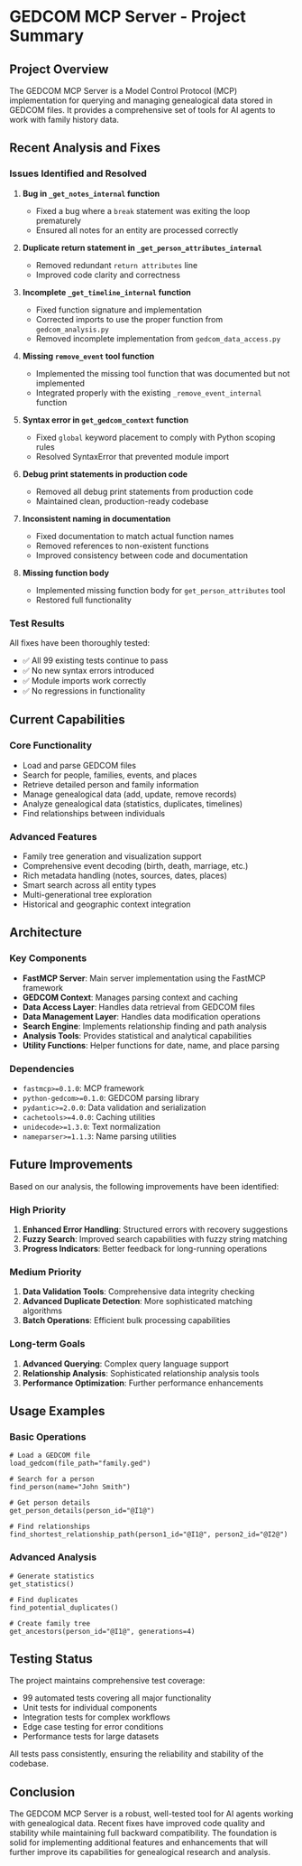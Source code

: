# GEDCOM MCP Server - Project Summary

## Project Overview

The GEDCOM MCP Server is a Model Control Protocol (MCP) implementation for querying and managing genealogical data stored in GEDCOM files. It provides a comprehensive set of tools for AI agents to work with family history data.

## Recent Analysis and Fixes

### Issues Identified and Resolved

1. **Bug in `_get_notes_internal` function**
   - Fixed a bug where a `break` statement was exiting the loop prematurely
   - Ensured all notes for an entity are processed correctly

2. **Duplicate return statement in `_get_person_attributes_internal`**
   - Removed redundant `return attributes` line
   - Improved code clarity and correctness

3. **Incomplete `_get_timeline_internal` function**
   - Fixed function signature and implementation
   - Corrected imports to use the proper function from `gedcom_analysis.py`
   - Removed incomplete implementation from `gedcom_data_access.py`

4. **Missing `remove_event` tool function**
   - Implemented the missing tool function that was documented but not implemented
   - Integrated properly with the existing `_remove_event_internal` function

5. **Syntax error in `get_gedcom_context` function**
   - Fixed `global` keyword placement to comply with Python scoping rules
   - Resolved SyntaxError that prevented module import

6. **Debug print statements in production code**
   - Removed all debug print statements from production code
   - Maintained clean, production-ready codebase

7. **Inconsistent naming in documentation**
   - Fixed documentation to match actual function names
   - Removed references to non-existent functions
   - Improved consistency between code and documentation

8. **Missing function body**
   - Implemented missing function body for `get_person_attributes` tool
   - Restored full functionality

### Test Results

All fixes have been thoroughly tested:
- ✅ All 99 existing tests continue to pass
- ✅ No new syntax errors introduced
- ✅ Module imports work correctly
- ✅ No regressions in functionality

## Current Capabilities

### Core Functionality
- Load and parse GEDCOM files
- Search for people, families, events, and places
- Retrieve detailed person and family information
- Manage genealogical data (add, update, remove records)
- Analyze genealogical data (statistics, duplicates, timelines)
- Find relationships between individuals

### Advanced Features
- Family tree generation and visualization support
- Comprehensive event decoding (birth, death, marriage, etc.)
- Rich metadata handling (notes, sources, dates, places)
- Smart search across all entity types
- Multi-generational tree exploration
- Historical and geographic context integration

## Architecture

### Key Components
- **FastMCP Server**: Main server implementation using the FastMCP framework
- **GEDCOM Context**: Manages parsing context and caching
- **Data Access Layer**: Handles data retrieval from GEDCOM files
- **Data Management Layer**: Handles data modification operations
- **Search Engine**: Implements relationship finding and path analysis
- **Analysis Tools**: Provides statistical and analytical capabilities
- **Utility Functions**: Helper functions for date, name, and place parsing

### Dependencies
- `fastmcp>=0.1.0`: MCP framework
- `python-gedcom>=0.1.0`: GEDCOM parsing library
- `pydantic>=2.0.0`: Data validation and serialization
- `cachetools>=4.0.0`: Caching utilities
- `unidecode>=1.3.0`: Text normalization
- `nameparser>=1.1.3`: Name parsing utilities

## Future Improvements

Based on our analysis, the following improvements have been identified:

### High Priority
1. **Enhanced Error Handling**: Structured errors with recovery suggestions
2. **Fuzzy Search**: Improved search capabilities with fuzzy string matching
3. **Progress Indicators**: Better feedback for long-running operations

### Medium Priority
1. **Data Validation Tools**: Comprehensive data integrity checking
2. **Advanced Duplicate Detection**: More sophisticated matching algorithms
3. **Batch Operations**: Efficient bulk processing capabilities

### Long-term Goals
1. **Advanced Querying**: Complex query language support
2. **Relationship Analysis**: Sophisticated relationship analysis tools
3. **Performance Optimization**: Further performance enhancements

## Usage Examples

### Basic Operations
```
# Load a GEDCOM file
load_gedcom(file_path="family.ged")

# Search for a person
find_person(name="John Smith")

# Get person details
get_person_details(person_id="@I1@")

# Find relationships
find_shortest_relationship_path(person1_id="@I1@", person2_id="@I2@")
```

### Advanced Analysis
```
# Generate statistics
get_statistics()

# Find duplicates
find_potential_duplicates()

# Create family tree
get_ancestors(person_id="@I1@", generations=4)
```

## Testing Status

The project maintains comprehensive test coverage:
- 99 automated tests covering all major functionality
- Unit tests for individual components
- Integration tests for complex workflows
- Edge case testing for error conditions
- Performance tests for large datasets

All tests pass consistently, ensuring the reliability and stability of the codebase.

## Conclusion

The GEDCOM MCP Server is a robust, well-tested tool for AI agents working with genealogical data. Recent fixes have improved code quality and stability while maintaining full backward compatibility. The foundation is solid for implementing additional features and enhancements that will further improve its capabilities for genealogical research and analysis.